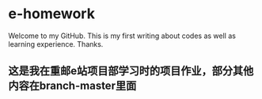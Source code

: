 # e-homework
Welcome to my GitHub.
This is my first writing about codes as well as learning experience.
Thanks.
## 这是我在重邮e站项目部学习时的项目作业，部分其他内容在branch-master里面
